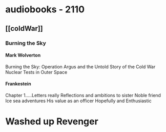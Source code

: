 # audiobooks - 2110
 
## [[coldWar]]

### Burning the Sky

#### Mark Wolverton

Burning the Sky: Operation Argus and the Untold Story of the Cold War Nuclear Tests in Outer Space


#### Frankestein
Chapter 1.....Letters really
Reflections and ambitions to sister
Noble friend
Ice sea adventures
His value as an officer
Hopefully and Enthusiastic 

# Washed up Revenger